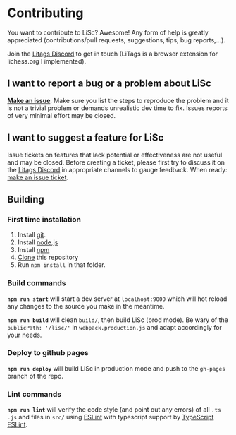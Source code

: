 # Contributing

You want to contribute to LiSc? Awesome! Any form of help is greatly appreciated
(contributions/pull requests, suggestions, tips, bug reports,...).

Join the [Litags Discord](https://discord.gg/4d7QWUK) to get in touch (LiTags is a browser extension for lichess.org I implemented).

## I want to report a bug or a problem about LiSc

[__Make an issue__](https://github.com/mpunkenhofer/lisc/issues/new). Make sure you list the steps to reproduce the
problem and it is not a trivial problem or demands unrealistic dev time to fix. Issues reports of very minimal effort
may be closed.

## I want to suggest a feature for LiSc

Issue tickets on features that lack potential or effectiveness are not useful and may be closed. Before creating a
ticket, please first try to discuss it on the [Litags Discord](https://discord.gg/4d7QWUK) in appropriate channels to
gauge feedback. When ready: [make an issue ticket](https://github.com/mpunkenhofer/lisc/issues/new).

## Building

### First time installation

1. Install [git](https://git-scm.com/).
2. Install [node.js](https://nodejs.org)
3. Install [npm](https://www.npmjs.com/get-npm)
4. [Clone](https://help.github.com/articles/cloning-a-repository/) this repository
5. Run `npm install` in that folder.

### Build commands

**`npm run start`** will start a dev server at `localhost:9000` which will hot reload any changes to the source you make in the meantime.

**`npm run build`** will clean `build/`, then build LiSc (prod mode). Be wary of the `publicPath: '/lisc/'` in `webpack.production.js` and adapt accordingly for your needs.

### Deploy to github pages

**`npm run deploy`** will build LiSc in production mode and push to the `gh-pages` branch of the repo.

### Lint commands

**`npm run lint`** will verify the code style (and point out any errors) of all `.ts .js` and files in `src/`
using  [ESLint](http://eslint.org/) with typescript support by [TypeScript ESLint](https://github.com/typescript-eslint/typescript-eslint).
  